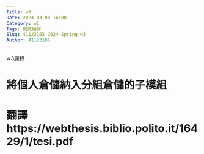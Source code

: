 ```yaml
---
Title: w3
Date: 2024-03-08 16:00
Category: w1
Tags: 網誌編寫
Slug: 41123105_2024-Spring-w3
Author: 41123105
---
```


w3課程

<!-- PELICAN_END_SUMMARY -->

# 將個人倉儲納入分組倉儲的子模組

# 翻譯https://webthesis.biblio.polito.it/16429/1/tesi.pdf



 
